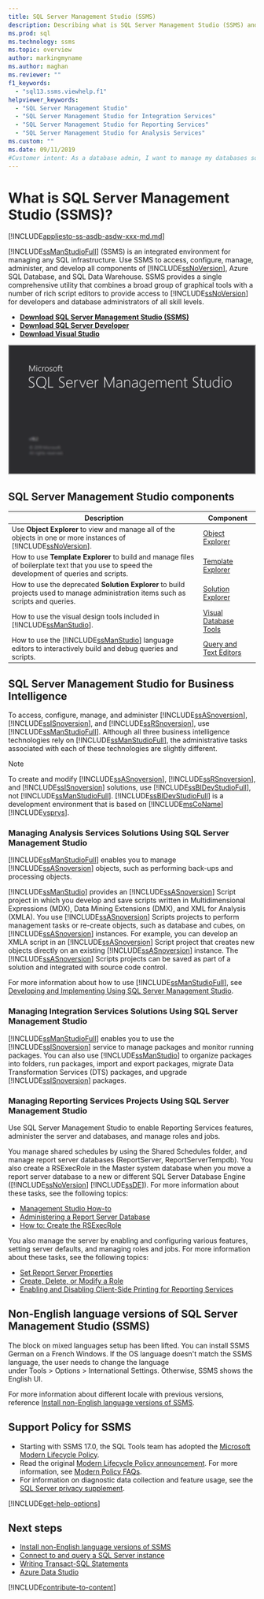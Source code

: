 ```yaml
---
title: SQL Server Management Studio (SSMS)
description: Describing what is SQL Server Management Studio (SSMS) and what can it do.
ms.prod: sql
ms.technology: ssms
ms.topic: overview
author: markingmyname
ms.author: maghan
ms.reviewer: ""
f1_keywords: 
  - "sql13.ssms.viewhelp.f1"
helpviewer_keywords: 
  - "SQL Server Management Studio"
  - "SQL Server Management Studio for Integration Services"
  - "SQL Server Management Studio for Reporting Services"
  - "SQL Server Management Studio for Analysis Services"
ms.custom: ""
ms.date: 09/11/2019
#Customer intent: As a database admin, I want to manage my databases so that I can monitor, track, and maintain the databases for my users. 
---
```


# What is SQL Server Management Studio (SSMS)?

[!INCLUDE[appliesto-ss-asdb-asdw-xxx-md.md](../includes/appliesto-ss-asdb-asdw-xxx-md.md)]

[!INCLUDE[ssManStudioFull](../includes/ssmanstudiofull-md.md)] (SSMS) is an integrated environment for managing any SQL infrastructure. Use SSMS to access, configure, manage, administer, and develop all components of [!INCLUDE[ssNoVersion](../includes/ssnoversion-md.md)], Azure SQL Database, and SQL Data Warehouse. SSMS provides a single comprehensive utility that combines a broad group of graphical tools with a number of rich script editors to provide access to [!INCLUDE[ssNoVersion](../includes/ssnoversion-md.md)] for developers and database administrators of all skill levels.

- [**Download SQL Server Management Studio (SSMS)**](download-sql-server-management-studio-ssms.md)
- [**Download SQL Server Developer**](https://my.visualstudio.com/Downloads?q=SQL%20Server%20Developer)
- [**Download Visual Studio**](https://www.visualstudio.com/downloads/)

![SSMS intro screen](media/download-sql-server-management-studio-ssms/what-is-ssms.png)

## SQL Server Management Studio components  
  
|Description|Component|  
|---------------|---------|  
|Use **Object Explorer** to view and manage all of the objects in one or more instances of [!INCLUDE[ssNoVersion](../includes/ssnoversion-md.md)].|[Object Explorer](../ssms/object/object-explorer.md)|  
|How to use **Template Explorer** to build and manage files of boilerplate text that you use to speed the development of queries and scripts.|[Template Explorer](../ssms/template/template-explorer.md)|  
|How to use the deprecated **Solution Explorer** to build projects used to manage administration items such as scripts and queries.|[Solution Explorer](../ssms/solution/solution-explorer.md)|  
|How to use the visual design tools included in [!INCLUDE[ssManStudio](../includes/ssmanstudio-md.md)].|[Visual Database Tools](../ssms/visual-db-tools/visual-database-tools.md)|  
|How to use the [!INCLUDE[ssManStudio](../includes/ssmanstudio-md.md)] language editors to interactively build and debug queries and scripts.|[Query and Text Editors](scripting/query-and-text-editors-sql-server-management-studio.md)

## SQL Server Management Studio for Business Intelligence

To access, configure, manage, and administer [!INCLUDE[ssASnoversion](../includes/ssasnoversion_md.md)], [!INCLUDE[ssISnoversion](../includes/ssisnoversion-md.md)], and [!INCLUDE[ssRSnoversion](../includes/ssrsnoversion-md.md)], use [!INCLUDE[ssManStudioFull](../includes/ssmanstudiofull-md.md)]. Although all three business intelligence technologies rely on [!INCLUDE[ssManStudioFull](../includes/ssmanstudiofull-md.md)], the administrative tasks associated with each of these technologies are slightly different.

> [!NOTE]
> To create and modify [!INCLUDE[ssASnoversion](../includes/ssasnoversion_md.md)], [!INCLUDE[ssRSnoversion](../includes/ssrsnoversion-md.md)], and [!INCLUDE[ssISnoversion](../includes/ssisnoversion-md.md)] solutions, use [!INCLUDE[ssBIDevStudioFull](../includes/ssbidevstudiofull_md.md)], not [!INCLUDE[ssManStudioFull](../includes/ssmanstudiofull-md.md)]. [!INCLUDE[ssBIDevStudioFull](../includes/ssbidevstudiofull_md.md)] is a development environment that is based on [!INCLUDE[msCoName](../includes/msconame_md.md)][!INCLUDE[vsprvs](../includes/vsprvs-md.md)].

### Managing Analysis Services Solutions Using SQL Server Management Studio

[!INCLUDE[ssManStudioFull](../includes/ssmanstudiofull-md.md)] enables you to manage [!INCLUDE[ssASnoversion](../includes/ssasnoversion_md.md)] objects, such as performing back-ups and processing objects.

[!INCLUDE[ssManStudio](../includes/ssmanstudio-md.md)] provides an [!INCLUDE[ssASnoversion](../includes/ssasnoversion_md.md)] Script project in which you develop and save scripts written in Multidimensional Expressions (MDX), Data Mining Extensions (DMX), and XML for Analysis (XMLA). You use [!INCLUDE[ssASnoversion](../includes/ssasnoversion_md.md)] Scripts projects to perform management tasks or re-create objects, such as database and cubes, on [!INCLUDE[ssASnoversion](../includes/ssasnoversion_md.md)] instances. For example, you can develop an XMLA script in an [!INCLUDE[ssASnoversion](../includes/ssasnoversion_md.md)] Script project that creates new objects directly on an existing [!INCLUDE[ssASnoversion](../includes/ssasnoversion_md.md)] instance. The [!INCLUDE[ssASnoversion](../includes/ssasnoversion_md.md)] Scripts projects can be saved as part of a solution and integrated with source code control.
  
For more information about how to use [!INCLUDE[ssManStudioFull](../includes/ssmanstudiofull-md.md)], see [Developing and Implementing Using SQL Server Management Studio](https://docs.microsoft.com/analysis-services/instances/analysis-services-scripts-project-in-sql-server-management-studio).
  
### Managing Integration Services Solutions Using SQL Server Management Studio

[!INCLUDE[ssManStudioFull](../includes/ssmanstudiofull-md.md)] enables you to use the [!INCLUDE[ssISnoversion](../includes/ssisnoversion-md.md)] service to manage packages and monitor running packages. You can also use [!INCLUDE[ssManStudio](../includes/ssmanstudio-md.md)] to organize packages into folders, run packages, import and export packages, migrate Data Transformation Services (DTS) packages, and upgrade [!INCLUDE[ssISnoversion](../includes/ssisnoversion-md.md)] packages.

### Managing Reporting Services Projects Using SQL Server Management Studio

Use SQL Server Management Studio to enable Reporting Services features, administer the server and databases, and manage roles and jobs.

You manage shared schedules by using the Shared Schedules folder, and manage report server databases (ReportServer, ReportServerTempdb). You also create a RSExecRole in the Master system database when you move a report server database to a new or different SQL Server Database Engine ([!INCLUDE[ssNoVersion](../includes/ssnoversion-md.md)] [!INCLUDE[ssDE](../includes/ssde_md.md)]). For more information about these tasks, see the following topics:  

- [Management Studio How-to](../reporting-services/tools/reporting-services-in-sql-server-management-studio-ssrs.md)
- [Administering a Report Server Database](../reporting-services/report-server/administer-a-report-server-database-ssrs-native-mode.md)
- [How to: Create the RSExecRole](../reporting-services/security/create-the-rsexecrole.md)

You also manage the server by enabling and configuring various features, setting server defaults, and managing roles and jobs. For more information about these tasks, see the following topics:

- [Set Report Server Properties](../reporting-services/tools/set-report-server-properties-management-studio.md)
- [Create, Delete, or Modify a Role](../reporting-services/security/role-definitions-create-delete-or-modify.md)
- [Enabling and Disabling Client-Side Printing for Reporting Services](../reporting-services/report-server/enable-and-disable-client-side-printing-for-reporting-services.md)

## Non-English language versions of SQL Server Management Studio (SSMS)

The block on mixed languages setup has been lifted. You can install SSMS German on a French Windows. If the OS language doesn't match the SSMS language, the user needs to change the language under Tools > Options > International Settings. Otherwise, SSMS shows the English UI.

For more information about different locale with previous versions, reference [Install non-English language versions of SSMS](install-other-languages.md).

## Support Policy for SSMS

- Starting with SSMS 17.0, the SQL Tools team has adopted the [Microsoft Modern Lifecycle Policy](https://support.microsoft.com/help/30881/modern-lifecycle-policy).
- Read the original [Modern Lifecycle Policy announcement](https://support.microsoft.com/help/447912/announcing-microsoft-modern-lifecycle-policy). For more information, see [Modern Policy FAQs](https://support.microsoft.com/help/30882/modern-lifecycle-policy-faq).
- For information on diagnostic data collection and feature usage, see the [SQL Server privacy supplement](https://docs.microsoft.com/sql/sql-server/sql-server-privacy).

[!INCLUDE[get-help-options](../includes/paragraph-content/get-help-options.md)]

## Next steps

- [Install non-English language versions of SSMS](install-other-languages.md)
- [Connect to and query a SQL Server instance](tutorials/connect-query-sql-server.md)
- [Writing Transact-SQL Statements](https://msdn.microsoft.com/2addc9be-67d0-423d-a457-192fe9d7d058)
- [Azure Data Studio](../azure-data-studio/what-is.md)

[!INCLUDE[contribute-to-content](../includes/paragraph-content/contribute-to-content.md)]
